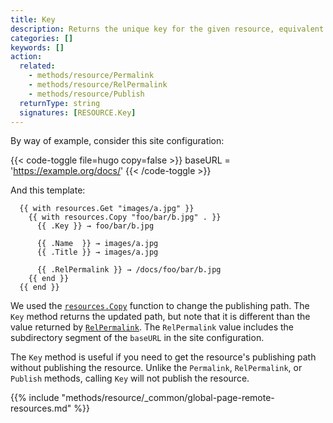 ```yaml
---
title: Key
description: Returns the unique key for the given resource, equivalent to its publishing path.
categories: []
keywords: []
action:
  related:
    - methods/resource/Permalink
    - methods/resource/RelPermalink
    - methods/resource/Publish
  returnType: string
  signatures: [RESOURCE.Key]
---
```


By way of example, consider this site configuration:

{{< code-toggle file=hugo copy=false >}}
baseURL = 'https://example.org/docs/'
{{< /code-toggle >}}

And this template:

```go-html-template
  {{ with resources.Get "images/a.jpg" }}
    {{ with resources.Copy "foo/bar/b.jpg" . }}
      {{ .Key }} → foo/bar/b.jpg

      {{ .Name  }} → images/a.jpg
      {{ .Title }} → images/a.jpg

      {{ .RelPermalink }} → /docs/foo/bar/b.jpg
    {{ end }}
  {{ end }}
```

We used the [`resources.Copy`] function to change the publishing path. The `Key` method returns the updated path, but note that it is different than the value returned by [`RelPermalink`]. The `RelPermalink` value includes the subdirectory segment of the `baseURL` in the site configuration.

The `Key` method is useful if you need to get the resource's publishing path without publishing the resource. Unlike the `Permalink`, `RelPermalink`, or `Publish` methods, calling `Key` will not publish the resource.


{{% include "methods/resource/_common/global-page-remote-resources.md" %}}

[`Permalink`]: /methods/resource/permalink
[`RelPermalink`]: /methods/resource/relpermalink
[`resources.Copy`]: /functions/resources/copy
